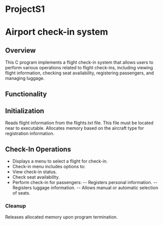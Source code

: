 # ProjectS1

# Airport check-in system

## Overview

This C program implements a flight check-in system that allows users to perform various operations related to flight check-ins, including viewing flight information, checking seat availability, registering passengers, and managing luggage.


## Functionality

## Initialization

Reads flight information from the flights.txt file.
This file must be located near to executable.
Allocates memory based on the aircraft type for registration information.

## Check-In Operations

- Displays a menu to select a flight for check-in.
- Check-in menu includes options to:
- View check-in status.
- Check seat availability.
- Perform check-in for passengers:
-- Registers personal information.
-- Registers luggage information.
-- Allows manual or automatic selection of seats.

### Cleanup

Releases allocated memory upon program termination.
